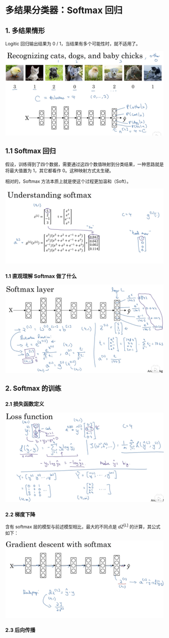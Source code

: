 # 多结果分类器：Softmax 回归

## 1. 多结果情形

Logitic 回归输出结果为 0 / 1，当结果有多个可能性时，就不适用了。

![](./imgs/多分类回归模型.png)

## 1.1 Softmax 回归

假设，训练得到了四个数据，需要通过这四个数值映射到分类结果，一种思路就是将最大值置为 1，其它都看作 0。这种映射方式太生硬。

相对的，Softmax 方法本质上就是使这个过程更加温和（Soft）。

![](./imgs/理解soft.png)

### 1.1 直观理解 Softmax 做了什么

![](./imgs/直观理解softmax做了什么.png)

## 2. Softmax 的训练

### 2.1 损失函数定义

![](./imgs/softmax的损失函数定义.png)

### 2.2 梯度下降

含有 softmax 层的模型与前述模型相比，最大的不同点是 $dZ^{[L]}$ 的计算，其公式如下：

![](./imgs/softmax的梯度下降.png)

### 2.3 后向传播

